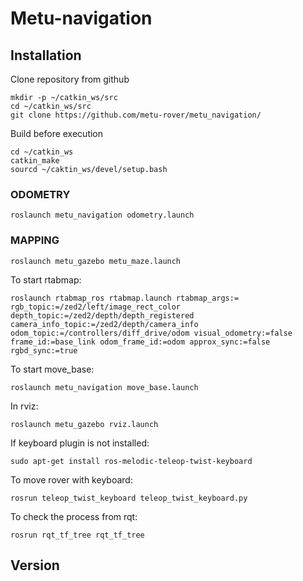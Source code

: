 # Metu-navigation

## Installation
Clone repository from github
```shell
mkdir -p ~/catkin_ws/src
cd ~/catkin_ws/src
git clone https://github.com/metu-rover/metu_navigation/
```
Build before execution
```shell
cd ~/catkin_ws
catkin_make
sourcd ~/caktin_ws/devel/setup.bash
```

### ODOMETRY
```shell
roslaunch metu_navigation odometry.launch
```

### MAPPING
```shell
roslaunch metu_gazebo metu_maze.launch
```

To start rtabmap:
```shell
roslaunch rtabmap_ros rtabmap.launch rtabmap_args:= rgb_topic:=/zed2/left/image_rect_color depth_topic:=/zed2/depth/depth_registered camera_info_topic:=/zed2/depth/camera_info odom_topic:=/controllers/diff_drive/odom visual_odometry:=false frame_id:=base_link odom_frame_id:=odom approx_sync:=false rgbd_sync:=true
```
To start move_base:
```shell
roslaunch metu_navigation move_base.launch
```
In rviz:
```shell
roslaunch metu_gazebo rviz.launch
```
If keyboard plugin is not installed:
```shell
sudo apt-get install ros-melodic-teleop-twist-keyboard
```
To move rover with keyboard:
```shell
rosrun teleop_twist_keyboard teleop_twist_keyboard.py
```
To check the process from rqt:
```shell
rosrun rqt_tf_tree rqt_tf_tree
```

## Version
